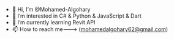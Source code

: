 - 👋 Hi, I’m @Mohamed-Algohary
- 👀 I’m interested in C# & Python & JavaScript & Dart
- 🌱 I’m currently learning Revit API
- 📫 How to reach me---> (mohamedalgohary62@gmail.com)
